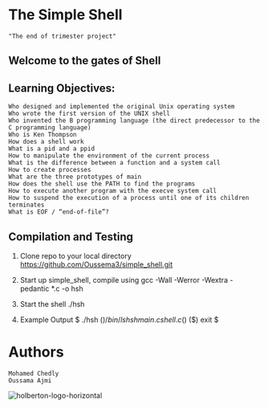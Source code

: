 # The Simple Shell
    "The end of trimester project"

## Welcome to the gates of Shell

## Learning Objectives:

    Who designed and implemented the original Unix operating system
    Who wrote the first version of the UNIX shell
    Who invented the B programming language (the direct predecessor to the C programming language)
    Who is Ken Thompson
    How does a shell work
    What is a pid and a ppid
    How to manipulate the environment of the current process
    What is the difference between a function and a system call
    How to create processes
    What are the three prototypes of main
    How does the shell use the PATH to find the programs
    How to execute another program with the execve system call
    How to suspend the execution of a process until one of its children terminates
    What is EOF / “end-of-file”?

## Compilation and Testing

1) Clone repo to your local directory
    https://github.com/Oussema3/simple_shell.git

2) Start up simple_shell, compile using
    gcc -Wall -Werror -Wextra -pedantic *.c -o hsh

3) Start the shell
   ./hsh

4) Example Output
    $ ./hsh
    ($) /bin/ls
    hsh main.c shell.c
    ($)
    ($) exit
    $

# Authors
    Mohamed Chedly
    Oussama Ajmi
   
   ![holberton-logo-horizontal](https://user-images.githubusercontent.com/70922643/99154853-3a0f1300-26b3-11eb-9a7d-091c4fac1212.jpg)


